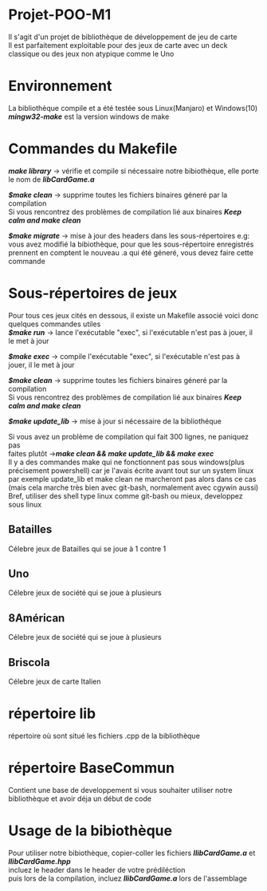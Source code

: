 # Projet-POO-M1
Il s'agit d'un projet de bibliothèque de développement de jeu de carte  
Il est parfaitement exploitable pour des jeux de carte avec un deck classique ou des jeux non atypique comme le Uno 


# Environnement
La bibliothèque compile et a été testée sous Linux(Manjaro) et Windows(10) 
***mingw32-make*** est la version windows de make  


# Commandes du Makefile 
***make library*** -> vérifie et compile si nécessaire notre bibiothèque, elle porte le nom de ***libCardGame.a***  

***$make clean*** -> supprime toutes les fichiers binaires géneré par la compilation  
Si vous rencontrez des problèmes de compilation lié aux binaires ***Keep calm and make clean***  

***$make migrate*** -> mise à jour des headers dans les sous-répertoires
e.g: vous avez modifié la bibiothèque, pour que les sous-répertoire enregistrés prennent en comptent le nouveau .a qui été géneré, vous devez faire cette commande  

# Sous-répertoires de jeux  
Pour tous ces jeux cités en dessous, il existe un Makefile associé voici donc quelques commandes utiles   
***$make run*** -> lance l'exécutable "exec", si l'exécutable n'est pas à jouer, il le met à jour  

***$make exec*** -> compile l'exécutable "exec", si l'exécutable n'est pas à jouer, il le met à jour

***$make clean*** -> supprime toutes les fichiers binaires géneré par la compilation  
Si vous rencontrez des problèmes de compilation lié aux binaires ***Keep calm and make clean***  

***$make update_lib*** -> mise à jour si nécessaire de la bibliothéque

Si vous avez un problème de compilation qui fait 300 lignes, ne paniquez pas  
faites plutôt ->***make clean && make update_lib && make exec***  
Il y a des commandes make qui ne fonctionnent pas sous windows(plus précisement powershell) car je l'avais écrite avant tout sur un system linux  
par exemple update_lib et make clean ne marcheront pas alors dans ce cas  
(mais cela marche très bien avec git-bash, normalement avec cgywin aussi) 
Bref, utiliser des shell type linux comme git-bash ou mieux, developpez sous linux  

## Batailles
Célebre jeux de Batailles qui se joue à 1 contre 1

## Uno 
Célebre jeux de société qui se joue à plusieurs  

## 8Américan
Célebre jeux de société qui se joue à plusieurs  

## Briscola
Célebre jeux de carte Italien

# répertoire lib
répertoire où sont situé les fichiers .cpp de la bibliothèque

# répertoire BaseCommun
Contient une base de developpement si vous souhaiter utiliser notre bibliothèque et avoir déja un début de code  

# Usage de la bibiothèque 
Pour utiliser notre bibiothèque, copier-coller les fichiers ***llibCardGame.a*** et ***llibCardGame.hpp***  
incluez le header dans le header de votre prédiléction  
puis lors de la compilation, incluez ***llibCardGame.a*** lors de l'assemblage  
